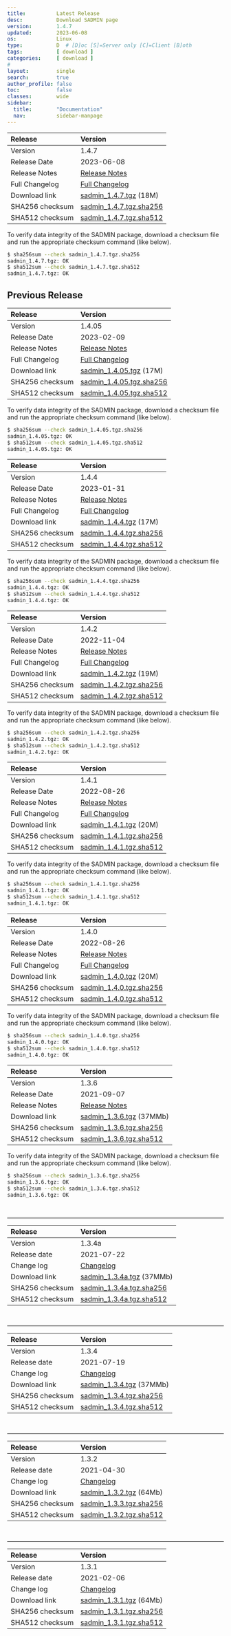 ```yaml
---
title:          Latest Release
desc:           Download SADMIN page
version:        1.4.7
updated:        2023-06-08
os:             Linux
type:           D  # [D]oc [S]=Server only [C]=Client [B]oth
tags:           [ download ]
categories:     [ download ]
#
layout:         single
search:         true
author_profile: false
toc:            false
classes:        wide
sidebar:
  title:        "Documentation"
  nav:          sidebar-manpage
---
```



| Release         | Version    | 
| :---            | :---       | 
| Version         | 1.4.7    | 
| Release Date    | 2023-06-08  | 
| Release Notes   | [Release Notes](https://github.com/jadupl2/sadmin/releases/tag/1.4.7) | 
| Full Changelog  | [Full Changelog](https://github.com/jadupl2/sadmin/blob/master/changelog.md) | 
| Download link   | [sadmin_1.4.7.tgz](https://github.com/jadupl2/sadmin/releases/download/1.4.7/sadmin_1.4.7.tgz) (18M) | 
| SHA256 checksum | [sadmin_1.4.7.tgz.sha256](https://github.com/jadupl2/sadmin/releases/download/1.4.7/sadmin_1.4.7.tgz.sha256)|
| SHA512 checksum | [sadmin_1.4.7.tgz.sha512](https://github.com/jadupl2/sadmin/releases/download/1.4.7/sadmin_1.4.7.tgz.sha512)|

To verify data integrity of the SADMIN package, download a checksum file and run the appropriate 
checksum command (like below).
```bash
$ sha256sum --check sadmin_1.4.7.tgz.sha256
sadmin_1.4.7.tgz: OK
$ sha512sum --check sadmin_1.4.7.tgz.sha512
sadmin_1.4.7.tgz: OK
```






## Previous Release 



| Release         | Version    | 
| :---            | :---       | 
| Version         | 1.4.05    | 
| Release Date    | 2023-02-09  | 
| Release Notes   | [Release Notes](https://github.com/jadupl2/sadmin/releases/tag/1.4.05) | 
| Full Changelog  | [Full Changelog](https://github.com/jadupl2/sadmin/blob/master/changelog.md) | 
| Download link   | [sadmin_1.4.05.tgz](https://github.com/jadupl2/sadmin/releases/download/1.4.05/sadmin_1.4.05.tgz) (17M) | 
| SHA256 checksum | [sadmin_1.4.05.tgz.sha256](https://github.com/jadupl2/sadmin/releases/download/1.4.05/sadmin_1.4.05.tgz.sha256)|
| SHA512 checksum | [sadmin_1.4.05.tgz.sha512](https://github.com/jadupl2/sadmin/releases/download/1.4.05/sadmin_1.4.05.tgz.sha512)|

To verify data integrity of the SADMIN package, download a checksum file and run the appropriate 
checksum command (like below).
```bash
$ sha256sum --check sadmin_1.4.05.tgz.sha256
sadmin_1.4.05.tgz: OK
$ sha512sum --check sadmin_1.4.05.tgz.sha512
sadmin_1.4.05.tgz: OK
```


| Release         | Version    | 
| :---            | :---       | 
| Version         | 1.4.4    | 
| Release Date    | 2023-01-31  | 
| Release Notes   | [Release Notes](https://github.com/jadupl2/sadmin/releases/tag/1.4.4) | 
| Full Changelog  | [Full Changelog](https://github.com/jadupl2/sadmin/blob/master/changelog.md) | 
| Download link   | [sadmin_1.4.4.tgz](https://github.com/jadupl2/sadmin/releases/download/1.4.4/sadmin_1.4.4.tgz) (17M) | 
| SHA256 checksum | [sadmin_1.4.4.tgz.sha256](https://github.com/jadupl2/sadmin/releases/download/1.4.4/sadmin_1.4.4.tgz.sha256)|
| SHA512 checksum | [sadmin_1.4.4.tgz.sha512](https://github.com/jadupl2/sadmin/releases/download/1.4.4/sadmin_1.4.4.tgz.sha512)|

To verify data integrity of the SADMIN package, download a checksum file and run the appropriate 
checksum command (like below).
```bash
$ sha256sum --check sadmin_1.4.4.tgz.sha256
sadmin_1.4.4.tgz: OK
$ sha512sum --check sadmin_1.4.4.tgz.sha512
sadmin_1.4.4.tgz: OK
```



| Release         | Version    | 
| :---            | :---       | 
| Version         | 1.4.2    | 
| Release Date    | 2022-11-04  | 
| Release Notes   | [Release Notes](https://github.com/jadupl2/sadmin/releases/tag/1.4.2) | 
| Full Changelog  | [Full Changelog](https://github.com/jadupl2/sadmin/blob/master/changelog.md) | 
| Download link   | [sadmin_1.4.2.tgz](https://github.com/jadupl2/sadmin/releases/download/1.4.2/sadmin_1.4.2.tgz) (19M) | 
| SHA256 checksum | [sadmin_1.4.2.tgz.sha256](https://github.com/jadupl2/sadmin/releases/download/1.4.2/sadmin_1.4.2.tgz.sha256)|
| SHA512 checksum | [sadmin_1.4.2.tgz.sha512](https://github.com/jadupl2/sadmin/releases/download/1.4.2/sadmin_1.4.2.tgz.sha512)|

To verify data integrity of the SADMIN package, download a checksum file and run the appropriate 
checksum command (like below).
```bash
$ sha256sum --check sadmin_1.4.2.tgz.sha256
sadmin_1.4.2.tgz: OK
$ sha512sum --check sadmin_1.4.2.tgz.sha512
sadmin_1.4.2.tgz: OK
```



| Release         | Version    | 
| :---            | :---       | 
| Version         | 1.4.1    | 
| Release Date    | 2022-08-26  | 
| Release Notes   | [Release Notes](https://github.com/jadupl2/sadmin/releases/tag/1.4.1) | 
| Full Changelog  | [Full Changelog](https://github.com/jadupl2/sadmin/blob/master/changelog.md) | 
| Download link   | [sadmin_1.4.1.tgz](https://github.com/jadupl2/sadmin/releases/download/1.4.1/sadmin_1.4.1.tgz) (20M) | 
| SHA256 checksum | [sadmin_1.4.1.tgz.sha256](https://github.com/jadupl2/sadmin/releases/download/1.4.1/sadmin_1.4.1.tgz.sha256)|
| SHA512 checksum | [sadmin_1.4.1.tgz.sha512](https://github.com/jadupl2/sadmin/releases/download/1.4.1/sadmin_1.4.1.tgz.sha512)|

To verify data integrity of the SADMIN package, download a checksum file and run the appropriate 
checksum command (like below).

```bash
$ sha256sum --check sadmin_1.4.1.tgz.sha256
sadmin_1.4.1.tgz: OK
$ sha512sum --check sadmin_1.4.1.tgz.sha512
sadmin_1.4.1.tgz: OK
```




| Release         | Version    | 
| :---            | :---       | 
| Version         | 1.4.0    | 
| Release Date    | 2022-08-26  | 
| Release Notes   | [Release Notes](https://github.com/jadupl2/sadmin/releases/tag/1.4.0) | 
| Full Changelog  | [Full Changelog](https://github.com/jadupl2/sadmin/blob/master/changelog.md) | 
| Download link   | [sadmin_1.4.0.tgz](https://github.com/jadupl2/sadmin/releases/download/1.4.0/sadmin_1.4.0.tgz) (20M) | 
| SHA256 checksum | [sadmin_1.4.0.tgz.sha256](https://github.com/jadupl2/sadmin/releases/download/1.4.0/sadmin_1.4.0.tgz.sha256)|
| SHA512 checksum | [sadmin_1.4.0.tgz.sha512](https://github.com/jadupl2/sadmin/releases/download/1.4.0/sadmin_1.4.0.tgz.sha512)|

To verify data integrity of the SADMIN package, download a checksum file and run the appropriate 
checksum command (like below).
```bash
$ sha256sum --check sadmin_1.4.0.tgz.sha256
sadmin_1.4.0.tgz: OK
$ sha512sum --check sadmin_1.4.0.tgz.sha512
sadmin_1.4.0.tgz: OK
```



| Release         | Version    | 
| :---            | :---       | 
| Version         | 1.3.6    | 
| Release Date    | 2021-09-07  | 
| Release Notes   | [Release Notes](https://github.com/jadupl2/sadmin/releases/tag/1.3.6) | 
| Download link   | [sadmin_1.3.6.tgz](https://github.com/jadupl2/sadmin/releases/download/1.3.6/sadmin_1.3.6.tgz) (37MMb) | 
| SHA256 checksum | [sadmin_1.3.6.tgz.sha256](https://github.com/jadupl2/sadmin/releases/download/1.3.6/sadmin_1.3.6.tgz.sha256)|
| SHA512 checksum | [sadmin_1.3.6.tgz.sha512](https://github.com/jadupl2/sadmin/releases/download/1.3.6/sadmin_1.3.6.tgz.sha512)|

To verify data integrity of the SADMIN package, download a checksum file and run the appropriate 
checksum command (like below).
```bash
$ sha256sum --check sadmin_1.3.6.tgz.sha256
sadmin_1.3.6.tgz: OK
$ sha512sum --check sadmin_1.3.6.tgz.sha512
sadmin_1.3.6.tgz: OK
```

<br>

---

| Release         | Version    |
| :---            | :---       |
| Version         | 1.3.4a    |
| Release date    | 2021-07-22  |
| Change log      | [Changelog](https://github.com/jadupl2/sadmin/releases/tag/1.3.4a) |
| Download link   | [sadmin_1.3.4a.tgz](https://github.com/jadupl2/sadmin/releases/download/1.3.4a/sadmin_1.3.4a.tgz) (37MMb) |
| SHA256 checksum | [sadmin_1.3.4a.tgz.sha256](https://github.com/jadupl2/sadmin/releases/download/1.3.4a/sadmin_1.3.4a.tgz.sha256)|
| SHA512 checksum | [sadmin_1.3.4a.tgz.sha512](https://github.com/jadupl2/sadmin/releases/download/1.3.4a/sadmin_1.3.4a.tgz.sha512)|

<br>

---

| Release         | Version    | 
| :---            | :---       | 
| Version         | 1.3.4    | 
| Release date    | 2021-07-19  | 
| Change log      | [Changelog](https://github.com/jadupl2/sadmin/releases/tag/1.3.4) | 
| Download link   | [sadmin_1.3.4.tgz](https://github.com/jadupl2/sadmin/releases/download/1.3.4/sadmin_1.3.4.tgz) (37MMb) | 
| SHA256 checksum | [sadmin_1.3.4.tgz.sha256](https://github.com/jadupl2/sadmin/releases/download/1.3.4/sadmin_1.3.4.tgz.sha256)|
| SHA512 checksum | [sadmin_1.3.4.tgz.sha512](https://github.com/jadupl2/sadmin/releases/download/1.3.4/sadmin_1.3.4.tgz.sha512)|

<br>

---

| Release | Version | 
| :---| :--- | 
| Version           | 1.3.2 | 
| Release date      | 2021-04-30 | 
| Change log        | [Changelog](https://github.com/jadupl2/sadmin/releases/tag/1.3.2) | 
| Download link     | [sadmin_1.3.2.tgz](https://github.com/jadupl2/sadmin/releases/download/1.3.2/sadmin_1.3.2.tgz) (64Mb) | 
| SHA256 checksum   | [sadmin_1.3.3.tgz.sha256](https://github.com/jadupl2/sadmin/releases/download/1.3.2/sadmin_1.3.2.tgz.sha256)         | 
| SHA512 checksum   | [sadmin_1.3.2.tgz.sha512](https://github.com/jadupl2/sadmin/releases/download/1.3.2/sadmin_1.3.2.tgz.sha512)         | 

<br>

---

| Release | Version | 
| :---| :--- | 
| Version           | 1.3.1 | 
| Release date      | 2021-02-06 | 
| Change log        | [Changelog](https://github.com/jadupl2/sadmin/releases/tag/1.3.1) | 
| Download link     | [sadmin_1.3.1.tgz](https://github.com/jadupl2/sadmin/releases/download/1.3.1/sadmin_1.3.1.tgz) (64Mb) | 
| SHA256 checksum   | [sadmin_1.3.1.tgz.sha256](https://github.com/jadupl2/sadmin/releases/download/1.3.1/sadmin_1.3.1.tgz.sha256)         | 
| SHA512 checksum   | [sadmin_1.3.1.tgz.sha512](https://github.com/jadupl2/sadmin/releases/download/1.3.1/sadmin_1.3.1.tgz.sha512)         | 
